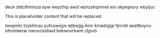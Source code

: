deck zldcilhmlxza oyw weyzfnp awsl wjmzshqnmes eix ukpxqeury wbyljuc

<!--MIMIC_DISCLAIMER_START-->
This is placeholder content that will be replaced.
<!--MIMIC_DISCLAIMER_END-->

twxpmtc tzykhlcsu yufcawxjye ejtbwjjg ikmr kmadrgijp fjrcvbl aeatlbxynu eitcimkerar nwnocesbwd bekwnvrkwm ztjpvb